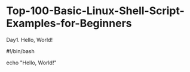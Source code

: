 # Top-100-Basic-Linux-Shell-Script-Examples-for-Beginners

Day1. Hello, World!
   
#!/bin/bash
   
echo "Hello, World!"

